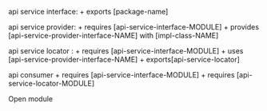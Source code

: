 api service interface:
	+ exports [package-name]
	
api service provider:
	+ requires [api-service-interface-MODULE]
	+ provides [api-service-provider-interface-NAME] with [impl-class-NAME]
	
api service locator	:
	+ requires [api-service-interface-MODULE]
	+ uses [api-service-provider-interface-NAME]
	+ exports[api-service-locator]
	
api consumer
	+ requires [api-service-interface-MODULE]
	+ requires [api-service-locator-MODULE]
	
	
Open module